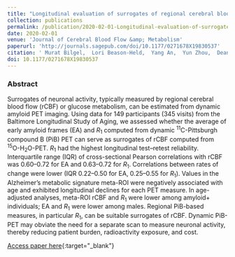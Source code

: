 ```yaml
---
title: "Longitudinal evaluation of surrogates of regional cerebral blood flow computed from dynamic amyloid PET imaging"
collection: publications
permalink: /publication/2020-02-01-Longitudinal-evaluation-of-surrogates-of-regional-cerebral-blood-flow-computed-from-dynamic-amyloid-PET-imaging
date: 2020-02-01
venue: 'Journal of Cerebral Blood Flow &amp; Metabolism'
paperurl: 'http://journals.sagepub.com/doi/10.1177/0271678X19830537'
citation: ' Murat Bilgel,  Lori Beason-Held,  Yang An,  Yun Zhou,  Dean Wong,  Susan Resnick, &quot;Longitudinal evaluation of surrogates of regional cerebral blood flow computed from dynamic amyloid PET imaging.&quot; Journal of Cerebral Blood Flow &amp;amp; Metabolism, 2020.'
doi: 10.1177/0271678X19830537
---
```


### Abstract

Surrogates of neuronal activity, typically measured by regional cerebral blood flow (rCBF) or glucose metabolism, can be estimated from dynamic amyloid PET imaging. Using data for 149 participants (345 visits) from the Baltimore Longitudinal Study of Aging, we assessed whether the average of early amyloid frames (EA) and <i>R</i><sub>1</sub> computed from dynamic <sup>11</sup>C-Pittsburgh compound B (PiB) PET can serve as surrogates of rCBF computed from <sup>15</sup>O-H<sub>2</sub>O-PET. <i>R</i><sub>1</sub> had the highest longitudinal test–retest reliability. Interquartile range (IQR) of cross-sectional Pearson correlations with rCBF was 0.60–0.72 for EA and 0.63–0.72 for <i>R</i><sub>1</sub>. Correlations between rates of change were lower (IQR 0.22–0.50 for EA, 0.25–0.55 for <i>R</i><sub>1</sub>). Values in the Alzheimer’s metabolic signature meta-ROI were negatively associated with age and exhibited longitudinal declines for each PET measure. In age-adjusted analyses, meta-ROI rCBF and <i>R</i><sub>1</sub> were lower among amyloid+ individuals; EA and <i>R</i><sub>1</sub> were lower among males. Regional PiB-based measures, in particular <i>R</i><sub>1</sub>, can be suitable surrogates of rCBF. Dynamic PiB-PET may obviate the need for a separate scan to measure neuronal activity, thereby reducing patient burden, radioactivity exposure, and cost.

[Access paper here](http://journals.sagepub.com/doi/10.1177/0271678X19830537){:target="_blank"}
